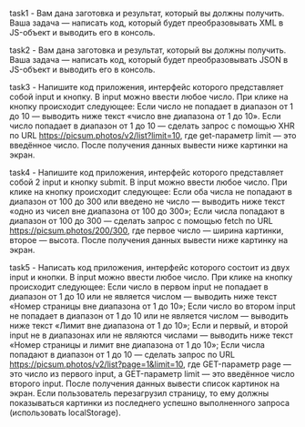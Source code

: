 task1 - Вам дана заготовка и результат, который вы должны получить. Ваша задача — написать код, который будет преобразовывать XML в JS-объект и выводить его в консоль.

task2 - Вам дана заготовка и результат, который вы должны получить. Ваша задача — написать код, который будет преобразовывать JSON в JS-объект и выводить его в консоль.

task3 - Напишите код приложения, интерфейс которого представляет собой input и кнопку. В input можно ввести любое число. При клике на кнопку происходит следующее:
  Если число не попадает в диапазон от 1 до 10 — выводить ниже текст «число вне диапазона от 1 до 10».
  Если число попадает в диапазон от 1 до 10 — сделать запрос c помощью XHR по URL https://picsum.photos/v2/list?limit=10, где get-параметр limit — это введённое число. После получения данных вывести ниже картинки на экран.

task4 - Напишите код приложения, интерфейс которого представляет собой 2 input и кнопку submit. В input можно ввести любое число. При клике на кнопку происходит следующее:
  Если оба числа не попадают в диапазон от 100 до 300 или введено не число — выводить ниже текст «одно из чисел вне диапазона от 100 до 300»;
  Если числа попадают в диапазон от 100 до 300 — сделать запрос c помощью fetch по URL https://picsum.photos/200/300, где первое число — ширина картинки, второе — высота. После получения данных вывести ниже картинку на экран.

task5 - Написать код приложения, интерфейс которого состоит из двух input и кнопки. В input можно ввести любое число. При клике на кнопку происходит следующее:
  Если число в первом input не попадает в диапазон от 1 до 10 или не является числом — выводить ниже текст «Номер страницы вне диапазона от 1 до 10»;
  Если число во втором input не попадает в диапазон от 1 до 10 или не является числом — выводить ниже текст «Лимит вне диапазона от 1 до 10»;
  Если и первый, и второй input не в диапазонах или не являются числами — выводить ниже текст «Номер страницы и лимит вне диапазона от 1 до 10»;
  Если числа попадают в диапазон от 1 до 10 — сделать запрос по URL https://picsum.photos/v2/list?page=1&limit=10, где GET-параметр page — это число из первого input, а GET-параметр limit — это введённое число второго input. После получения данных вывести список картинок на экран. Если пользователь перезагрузил страницу, то ему должны показываться картинки из последнего успешно выполненного запроса (использовать localStorage).
